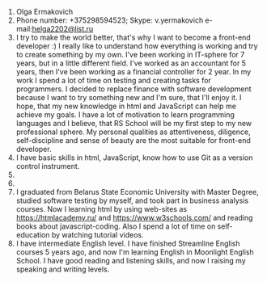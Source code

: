 1. Olga Ermakovich
2. Phone number: +375298594523;
   Skype: v.yermakovich
   e-mail:helga2202@list.ru
3. I try to make the world better, that's why I want to become a front-end developer :) I really like to understand how everything is working and try to create something by my own. 
I've been working in IT-sphere for 7 years, but in a little different field. I've worked as an accountant for 5 years, then I've been working as a financial controller for 2 year. 
In my work I spend a lot of time on testing and creating tasks for programmers. I decided to replace finance with software development because I want to try something new and I'm sure, 
that I'll enjoy it. I hope, that my new knowledge in html and JavaScript can help me achieve my goals. I have a lot of motivation to learn programming languages and I believe, that 
RS School will be my first step to my new professional sphere.
My personal qualities as attentiveness, diligence, self-discipline and sense of beauty are the most suitable for front-end developer. 
4. I have basic skills in html, JavaScript, know how to use Git as a version control instrument.
5.
6.
7. I graduated from Belarus State Economic University with Master Degree, studied software testing by myself, and took part in business analysis courses. Now I learning html by using 
web-sites as https://htmlacademy.ru/ and https://www.w3schools.com/ and reading books about javascript-coding.
Also I spend a lot of time on self-education by watching tutorial videos.
8. I have intermediate English level. I have finished Streamline English courses 5 years ago, and now I'm learning English in Moonlight English School. 
I have good reading and listening skills, and now I raising my speaking and writing levels.
